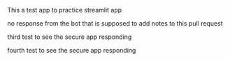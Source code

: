 This a test app to practice streamlit app 



no response from the bot that is supposed to add notes to this pull request


third test to see the secure app responding 


fourth test to see the secure app responding 
